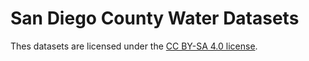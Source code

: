 # San Diego County Water Datasets

Thes datasets are licensed under the [CC BY-SA 4.0 license](https://creativecommons.org/licenses/by-sa/4.0/).


